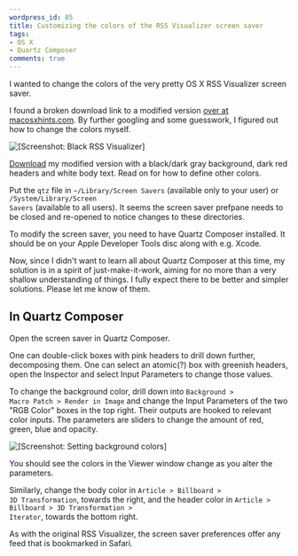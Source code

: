```yaml
---
wordpress_id: 85
title: Customizing the colors of the RSS Visualizer screen saver
tags:
- OS X
- Quartz Composer
comments: true
---
```

I wanted to change the colors of the very pretty OS X RSS Visualizer screen saver.

I found a broken download link to a modified version <a href="http://www.macosxhints.com/article.php?story=20050425173919124">over at macosxhints.com</a>. By further googling and some guesswork, I figured out how to change the colors myself.

<p class="center"><img src="/uploads/black-rss-visualizer.jpg" alt="[Screenshot: Black RSS Visualizer]" class="bordered" /></p>

<a href="/uploads/Black%20RSS%20Visualizer.qtz">Download</a> my modified version with a black/dark gray background, dark red headers and white body text. Read on for how to define other colors.

Put the <code>qtz</code> file in <code>~/Library/Screen Savers</code> (available only to your user) or <code>/System/Library/Screen Savers</code> (available to all users). It seems the screen saver prefpane needs to be closed and re-opened to notice changes to these directories.

<!--more-->

To modify the screen saver, you need to have Quartz Composer installed. It should be on your Apple Developer Tools disc along with e.g. Xcode.

Now, since I didn't want to learn all about Quartz Composer at this time, my solution is in a spirit of just-make-it-work, aiming for no more than a very shallow understanding of things. I fully expect there to be better and simpler solutions. Please let me know of them.

## In Quartz Composer

Open the screen saver in Quartz Composer.

One can double-click boxes with pink headers to drill down further, decomposing them. One can select an atomic(?) box with greenish headers, open the Inspector and select Input Parameters to change those values.

To change the background color, drill down into <code>Background &gt; Macro Patch &gt; Render in Image</code> and change the Input Parameters of the two "RGB Color" boxes in the top right. Their outputs are hooked to relevant color inputs. The parameters are sliders to change the amount of red, green, blue and opacity.

<p class="center"><img src="/uploads/black-rss-bgcolors.png" alt="[Screenshot: Setting background colors]" class="bordered" /></p>

You should see the colors in the Viewer window change as you alter the parameters.

Similarly, change the body color in <code>Article &gt; Billboard &gt; 3D Transformation</code>, towards the right, and the header color in <code>Article &gt; Billboard &gt; 3D Transformation &gt; Iterator</code>, towards the bottom right.

As with the original RSS Visualizer, the screen saver preferences offer any feed that is bookmarked in Safari.
